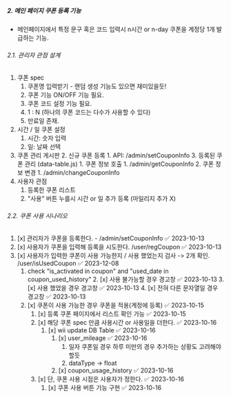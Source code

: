 ##### 2. 메인 페이지 쿠폰 등록 기능
- 메인페이지에서 특정 문구 혹은 코드 입력시 n시간 or n-day 쿠폰을 계정당 1개 발급하는 기능.

###### 2.1. 관리자 관점 설계
1. 쿠폰 spec
	1. 쿠폰명 입력받기 - 랜덤 생성 기능도 있으면 재미있을듯!
	2. 쿠폰 기능 ON/OFF 기능 필요.
	3. 쿠폰 코드 설정 기능 필요.
	4. 1 : N (하나의 쿠폰 코드는 다수가 사용할 수 있다)
	5. 만료일 존재.
3. 시간 / 일 쿠폰 설정
	1. 시간: 숫자 입력
	2. 일: 날짜 선택
4. 쿠폰 관리 게시판
	2. 신규 쿠폰 등록
		1. API: /admin/setCouponInfo
	3. 등록된 쿠폰 관리 (data-table.js)
		1. 쿠폰 정보 호출
			1. /admin/getCouponInfo
		2. 쿠폰 정보 변경
			1. /admin/changeCouponInfo
5. 사용자 관점
	1. 등록한 쿠폰 리스트
	2. "사용" 버튼 누를시 시간 or 일 추가 등록 (마일리지 추가 X)

###### 2.2. 쿠폰 사용 시나리오
1. [x] 관리자가 쿠폰을 등록한다. - /admin/setCouponInfo ✅ 2023-10-13
2. [x] 사용자가 쿠폰을 입력해 등록을 시도한다. /user/regCoupon ✅ 2023-10-13
3. [x] 사용자가 입력한 쿠폰이 사용 가능한지 / 사용 했었는지 검사 -> 2개 확인. /user/isUsedCoupon ✅ 2023-12-08
	1. check "is_activated in coupon" and "used_date in coupon_used_history"
		2. [x] 사용 불가능할 경우 경고창 ✅ 2023-10-13
		3. [x] 사용 했었을 경우 경고창 ✅ 2023-10-13
		4. [x] 전혀 다른 문자열일 경우 경고창 ✅ 2023-10-13
	2. [x] 쿠폰이 사용 가능한 경우 쿠폰을 적용(계정에 등록) ✅ 2023-10-15
		1. [x] 등록 쿠폰 페이지에서 리스트 확인 가능 ✅ 2023-10-15
		2. [x] 해당 쿠폰 spec 만큼 사용시간 or 사용일을 더한다. ✅ 2023-10-16
			1. [x] wii update DB Table ✅ 2023-10-16
				1. [x] user_mileage ✅ 2023-10-16
					1. 일자 쿠폰일 경우 하루 미만의 경우 추가하는 상황도 고려해야 할듯
					2. dataType -> float
				2. [x] coupon_usage_history ✅ 2023-10-16
		3. [x] 단, 쿠폰 사용 시점은 사용자가 정한다. ✅ 2023-10-16
			1. [x] 쿠폰 사용 버튼 기능 구현 ✅ 2023-10-16